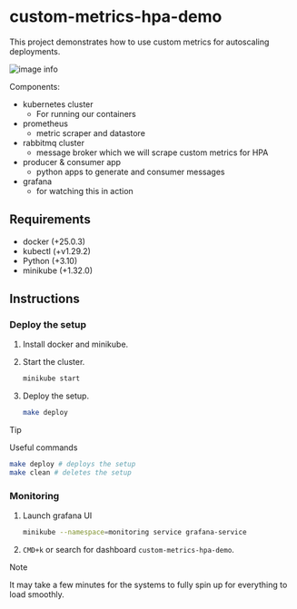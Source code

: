 # custom-metrics-hpa-demo

This project demonstrates how to use custom metrics for autoscaling deployments.

![image info](./docs/asset/grafana-screenshot.png)

Components:

* kubernetes cluster
  * For running our containers
* prometheus
  * metric scraper and datastore
* rabbitmq cluster
  * message broker which we will scrape custom metrics for HPA
* producer & consumer app
  * python apps to generate and consumer messages
* grafana
  * for watching this in action

## Requirements

* docker (+25.0.3)
* kubectl (+v1.29.2)
* Python (+3.10)
* minikube (+1.32.0)

## Instructions

### Deploy the setup

1. Install docker and minikube.
2. Start the cluster.

    ```bash
    minikube start
    ```

3. Deploy the setup.

    ```bash
    make deploy
    ```

> [!TIP]
> Useful commands
>
> ```bash
> make deploy # deploys the setup
> make clean # deletes the setup
> ```

### Monitoring

1. Launch grafana UI

    ```bash
    minikube --namespace=monitoring service grafana-service
    ```

2. `CMD+k` or search for dashboard `custom-metrics-hpa-demo`.

> [!NOTE]
> It may take a few minutes for the systems to fully spin up for everything
> to load smoothly.
